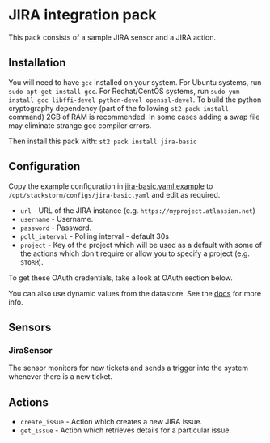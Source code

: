 # JIRA integration pack

This pack consists of a sample JIRA sensor and a JIRA action.

## Installation

You will need to have `gcc` installed on your system. For Ubuntu systems, run `sudo apt-get install gcc`. For Redhat/CentOS
systems, run `sudo yum install gcc libffi-devel python-devel openssl-devel`. To build the python cryptography dependency (part of the following `st2 pack install` command) 2GB of RAM is recommended. In some cases adding a swap file may eliminate strange gcc compiler errors.

Then install this pack with: `st2 pack install jira-basic`

## Configuration

Copy the example configuration in [jira-basic.yaml.example](./jira-basic.yaml.example)
to `/opt/stackstorm/configs/jira-basic.yaml` and edit as required.

* ``url`` - URL of the JIRA instance (e.g. ``https://myproject.atlassian.net``)
* ``username`` - Username.
* ``password`` - Password.
* ``poll_interval`` - Polling interval - default 30s
* ``project`` - Key of the project which will be used as a default with some of the actions which
  don't require or allow you to specify a project (e.g. ``STORM``).

To get these OAuth credentials, take a look at OAuth section below.

You can also use dynamic values from the datastore. See the
[docs](https://docs.stackstorm.com/reference/pack_configs.html) for more info.


## Sensors

### JiraSensor

The sensor monitors for new tickets and sends a trigger into the system whenever there is a new ticket.

## Actions

* ``create_issue`` - Action which creates a new JIRA issue.
* ``get_issue`` - Action which retrieves details for a particular issue.
